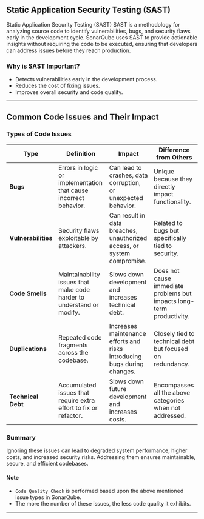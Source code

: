 ## Static Application Security Testing (SAST)

Static Application Security Testing (SAST)
SAST is a methodology for analyzing source code to identify vulnerabilities, bugs, and security flaws early in the development cycle. SonarQube uses SAST to provide actionable insights without requiring the code to be executed, ensuring that developers can address issues before they reach production.

### Why is SAST Important?
- Detects vulnerabilities early in the development process.
- Reduces the cost of fixing issues.
- Improves overall security and code quality.

---

## Common Code Issues and Their Impact

### Types of Code Issues

| Type            | Definition                                                                 | Impact                                                                                 | Difference from Others                                                          |
|-----------------|---------------------------------------------------------------------------|---------------------------------------------------------------------------------------|---------------------------------------------------------------------------------|
| **Bugs**        | Errors in logic or implementation that cause incorrect behavior.          | Can lead to crashes, data corruption, or unexpected behavior.                        | Unique because they directly impact functionality.                             |
| **Vulnerabilities** | Security flaws exploitable by attackers.                                 | Can result in data breaches, unauthorized access, or system compromise.              | Related to bugs but specifically tied to security.                             |
| **Code Smells** | Maintainability issues that make code harder to understand or modify.     | Slows down development and increases technical debt.                                 | Does not cause immediate problems but impacts long-term productivity.          |
| **Duplications**| Repeated code fragments across the codebase.                              | Increases maintenance efforts and risks introducing bugs during changes.             | Closely tied to technical debt but focused on redundancy.                      |
| **Technical Debt** | Accumulated issues that require extra effort to fix or refactor.         | Slows down future development and increases costs.                                   | Encompasses all the above categories when not addressed.                       |

### Summary
Ignoring these issues can lead to degraded system performance, higher costs, and increased security risks. Addressing them ensures maintainable, secure, and efficient codebases.

#### Note

- `Code Quality Check` is performed based upon the above mentioned issue types in SonarQube.
- The more the number of these issues, the less code quality it exhibits.

---
